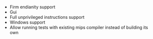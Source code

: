 * Firm endianity support
* Gui
* Full unprivileged instructions support
* Windows support
* Allow running tests with existing mips compiler instead of building its own
